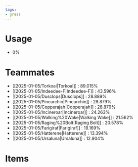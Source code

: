 ```yaml
---
tags:
- grass
---
```

# Usage
- 0%
# Teammates
- [[2025-01-05/Torkoal|Torkoal]] : 89.015%
- [[2025-01-05/Indeedee-F|Indeedee-F]] : 43.596%
- [[2025-01-05/Dusclops|Dusclops]] : 28.889%
- [[2025-01-05/Pincurchin|Pincurchin]] : 28.879%
- [[2025-01-05/Copperajah|Copperajah]] : 28.879%
- [[2025-01-05/Incineroar|Incineroar]] : 24.263%
- [[2025-01-05/Walking%20Wake|Walking Wake]] : 21.562%
- [[2025-01-05/Raging%20Bolt|Raging Bolt]] : 20.578%
- [[2025-01-05/Farigiraf|Farigiraf]] : 19.169%
- [[2025-01-05/Hatterene|Hatterene]] : 13.394%
- [[2025-01-05/Ursaluna|Ursaluna]] : 12.904%
# Items